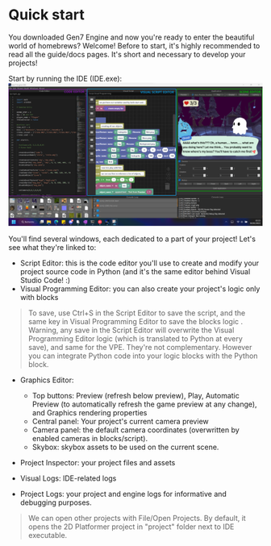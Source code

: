 # Quick start

You downloaded Gen7 Engine and now you're ready to enter the beautiful world of homebrews? Welcome!
Before to start, it's highly recommended to read all the guide/docs pages. It's short and necessary to develop your projects!

Start by running the IDE (IDE.exe):
![](gen7.png)

You'll find several windows, each dedicated to a part of your project! Let's see what they're linked to:

- Script Editor: this is the code editor you'll use to create and modify your project source code in Python (and it's the same editor behind Visual Studio Code! :)
- Visual Programming Editor: you can also create your project's logic only with blocks

> To save, use Ctrl+S in the Script Editor to save the script, and the same key in Visual Programming Editor to save the blocks logic .
> Warning, any save in the Script Editor will overwrite the Visual Programming Editor logic (which is translated to Python at every save), and same for the VPE.
> They're not complementary. However you can integrate Python code into your logic blocks with the Python block.

- Graphics Editor:
	- Top buttons: Preview (refresh below preview), Play, Automatic Preview (to automatically refresh the game preview at any change), and Graphics rendering properties
	- Central panel: Your project's current camera preview
	- Camera panel: the default camera coordinates (overwritten by enabled cameras in blocks/script).
	- Skybox: skybox assets to be used on the current scene.
	
- Project Inspector: your project files and assets
- Visual Logs: IDE-related logs
- Project Logs: your project and engine logs for informative and debugging purposes.

> We can open other projects with File/Open Projects.
> By default, it opens the 2D Platformer project in "project" folder next to IDE executable.
